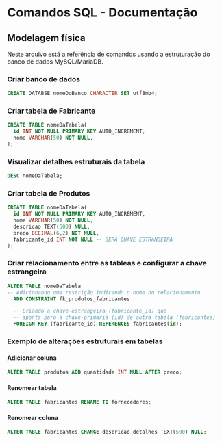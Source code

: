 # Comandos SQL - Documentação

## Modelagem física

Neste arquivo está a referência de comandos usando a estruturação do banco de dados MySQL/MariaDB.

### Criar banco de dados

```sql
CREATE DATABSE nomeDoBanco CHARACTER SET utf8mb4;
```

### Criar tabela de Fabricante

```sql
CREATE TABLE nomeDaTabela(
  id INT NOT NULL PRIMARY KEY AUTO_INCREMENT,
  nome VARCHAR(50) NOT NULL,
);
```

### Visualizar detalhes estruturais da tabela

```sql
DESC nomeDaTabela;
```

### Criar tabela de Produtos

```sql
CREATE TABLE nomeDaTabela(
  id INT NOT NULL PRIMARY KEY AUTO_INCREMENT,
  nome VARCHAR(50) NOT NULL,
  descricao TEXT(500) NULL,
  preco DECIMAL(6,2) NOT NULL,
  fabricante_id INT NOT NULL -- SERÁ CHAVE ESTRANGEIRA
);
```

### Criar relacionamento entre as tableas e configurar a chave estrangeira

```sql
ALTER TABLE nomeDaTabela
-- Adicionando uma restrição indicando o nome do relacionamento
  ADD CONSTRAINT fk_produtos_fabricantes

  -- Criando a chave-estrangeira (fabricante_id) que
  -- aponta para a chave-primaria (id) de outra tabela (fabricantes)
  FOREIGN KEY (fabricante_id) REFERENCES fabricantes(id);
```

### Exemplo de alterações estruturais em tabelas

#### Adicionar coluna

```sql
ALTER TABLE produtos ADD quantidade INT NULL AFTER preco;
```

#### Renomear tabela

```sql
ALTER TABLE fabricantes RENAME TO fornecedores;
```

#### Renomear coluna

```sql
ALTER TABLE fabricantes CHANGE descricao detalhes TEXT(500) NULL;
```
